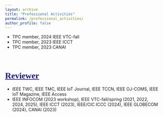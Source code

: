 ```yaml
---
layout: archive
title: "Professional Activities"
permalink: /professional_activities/
author_profile: false
---
```


<!--<hr style="border:none; height:2px; background-color:rgb(245,245,245); margin:20px auto;">-->

- TPC member, 2024 IEEE VTC-fall
- TPC member, 2023 IEEE ICCT
- TPC member, 2023 CANAI

<br>

# <span style="font-family:Times New Roman;text-decoration:underline;color:rgb(25,25,112);">Reviewer</span>
- IEEE TWC, IEEE TMC, IEEE IoT Journal, IEEE TCCN, IEEE OJ-COMS, IEEE IoT Magazine, IEEE Access
- IEEE INFOCOM (2023 workshop), IEEE VTC-fall/spring (2021, 2022, 2024, 2025), IEEE ICCT (2023), IEEE/CIC ICCC (2024), IEEE GLOBECOM (2024), CANAI (2023)

